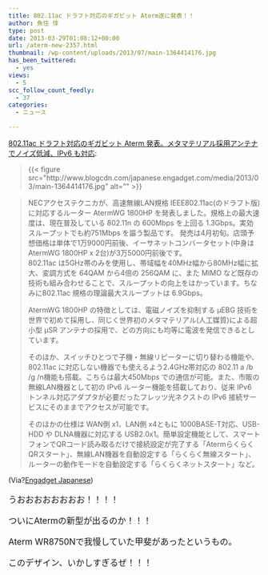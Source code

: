 ```yaml
---
title: 802.11ac ドラフト対応のギガビット Aterm遂に発表！！
author: 魚住 惇
type: post
date: 2013-03-29T01:08:12+00:00
url: /aterm-new-2357.html
thumbnail: /wp-content/uploads/2013/07/main-1364414176.jpg
has_been_twittered:
  - yes
views:
  - 5
scc_follow_count_feedly:
  - 37
categories:
  - ニュース

---
```

[802.11ac ドラフト対応のギガビット Aterm 発表。メタマテリアル採用アンテナでノイズ低減、IPv6 も対応][1]:

> <div>
>   {{< figure src="http://www.blogcdn.com/japanese.engadget.com/media/2013/03/main-1364414176.jpg" alt="" >}}
> </div>

<!--more-->

> <div>
>   NECアクセステクニカが、高速無線LAN規格 IEEE802.11ac(のドラフト版)に対応するルーター AtermWG 1800HP を発表しました。規格上の最大速度は、現在普及している 802.11n の 600Mbps を上回る 1.3Gbps。実効スループットでも約751Mbps を謳う製品です。 発売は4月初旬。店頭予想価格は単体で1万9000円前後、イーサネットコンバータセット(中身は AtermWG 1800HP x 2台)が3万5000円前後です。
> </div>
> 
> 
> <div>
>   802.11ac は5GHz帯のみを使用し、帯域幅を40MHz幅から80MHz幅に拡大、変調方式を 64QAM から4倍の 256QAM に、また MIMO など既存の技術も組み合わせることで、スループットの向上をはかっています。ちなみに802.11ac 規格の理論最大スループットは 6.9Gbps。</p> 
>   
>   <p>
>     AtermWG 1800HP の特徴としては、電磁ノイズを抑制する μEBG 技術を世界で初めて採用し、同じく世界初のメタマテリアル(人工媒質)による超小型 μSR アンテナの採用で、どの方向にも均等に電波を発信できるとしています。
>   </p>
>   
>   <p>
>     そのほか、スイッチひとつで子機・無線リピーターに切り替わる機能や、 802.11ac に対応しない機器でも使えるよう2.4GHz帯対応の 802.11 a /b /g /n機能も搭載。こちらは最大450Mbps での通信が可能。また、市販の無線LAN機器として初の IPv6 ルーター機能を搭載しており、従来 IPv6 トンネル対応アダプタが必要だったフレッツ光ネクストの IPv6 接続サービスにそのままでアクセスが可能です。
>   </p>
>   
>   <p>
>     そのほかの仕様は WAN側 x1、LAN側 x4ともに 1000BASE-T対応、USB-HDD や DLNA機器に対応する USB2.0x1。簡単設定機能として、スマートフォンでQRコード読み取るだけで接続設定が完了する「AtermらくらくQRスタート」、無線LAN機器を自動設定する「らくらく無線スタート」、ルーターの動作モードを自動設定する「らくらくネットスタート」など。
>   </p>
> </div>

(Via?[Engadget Japanese][2])

<p style="font-size: 17px;">
  うおおおおおおおお！！！！
</p>

<p style="font-size: 17px;">
  ついにAtermの新型が出るのか！！！
</p>

<p style="font-size: 17px;">
  Aterm WR8750Nで我慢していた甲斐があったというもの。
</p>

<p style="font-size: 17px;">
  このデザイン、いかしすぎるぜ！！！
</p>

 [1]: http://japanese.engadget.com/2013/03/28/802-11ac-aterm-ipv6/
 [2]: http://japanese.engadget.com